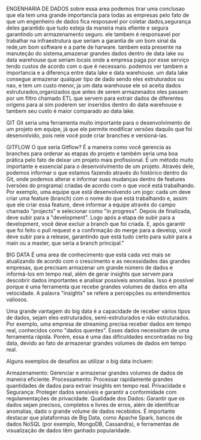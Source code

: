 ENGENHARIA DE DADOS
sobre essa area podemos tirar uma conclusao que ela tem uma grande importancia para todas as empresas pelo fato de que um engenheiro de dados fica resposavel por coletar dados,segurança deles garantido que tudo esteja da maneira mais efiente e segura garantindo um armazenamento seguro. ele tambem é responsavel por trabalhar na infraestrutura que seriam a garantia de um bom sinal da rede,um bom software e a parte de harware.
tambem esta presente na manuteção do sistema,amazenar grandes dados dentro de data lake ou data warehouse que seriam locais onde a empresa paga por esse serviço tendo custos de acordo com o que é necessario. 
podemos ver tambem a importancia e a diferença entre data lake e data warehouse.
um data lake consegue armazenar qualquer tipo de dado sendo eles estruturados ou nao, e tem um custo menor, ja um data warehouse ele só aceita dados estruturados,organizados que antes de serem armazenados eles passam por um filtro chamado ETL que servem para extrair dados de diferentes origens para ai sim poderem ser inseridos dentro do data warehouse e tambem seu custo é maior comparado ao data lake.

GIT 
Git seria uma ferramenta muito importante para o desenvolvimento de um projeto em equipe, já que ele permite modificar versões daquilo que foi desenvolvido, pois nele você pode criar branches e versioná-las.

GITFLOW
O que seria Gitflow? É a maneira como você gerencia as branches para ordenar as etapas do projeto e também seria uma boa prática pelo fato de deixar um projeto mais profissional. É um método muito importante e essencial para o desenvolvimento de um projeto. Através dele, podemos informar o que estamos fazendo através do histórico dentro do Git, onde podemos alterar e informar suas mudanças dentro de features (versões do programa) criadas de acordo com o que você está trabalhando. Por exemplo, uma equipe que está desenvolvendo um jogo: cada um deve criar uma feature (branch) com o nome do que está trabalhando e, assim que ele criar essa feature, deve informar a equipe através do campo chamado "projects" e selecionar como "in progress". Depois de finalizada, deve subir para a "development". Logo após a etapa de subir para a development, você deve excluir a branch que foi criada. E, após garantir que foi feito o pull request e a confirmação do merge para a develop, você deve subir para a release, garantindo que está tudo certo para subir para a main ou a master, que seria a branch principal."



BIG DATA
É uma area de conhecimento que está cada vez mais se atualizando de acordo com o crescimento e as necessidades das grandes empresas, que precisam armazenar um grande número de dados e informá-los em tempo real, além de gerar insights que servem para descobrir dados importantes e analisar possíveis anomalias. Isso é possível porque é uma ferramenta que recebe grandes volumes de dados em alta velocidade. A palavra "insights" se refere a percepções ou entendimentos valiosos.

Uma grande vantagem do big data é a capacidade de receber vários tipos de dados, sejam eles estruturados, semi-estruturados e não estruturados. Por exemplo, uma empresa de streaming precisa receber dados em tempo real, conhecidos como "dados quentes". Esses dados necessitam de uma ferramenta rápida. Porém, essa é uma das dificuldades encontradas no big data, devido ao fato de armazenar grandes volumes de dados em tempo real.

Alguns exemplos de desafios ao utilizar o big data incluem:

Armazenamento: Gerenciar e armazenar grandes volumes de dados de maneira eficiente.
Processamento: Processar rapidamente grandes quantidades de dados para extrair insights em tempo real.
Privacidade e Segurança: Proteger dados sensíveis e garantir a conformidade com regulamentações de privacidade.
Qualidade dos Dados: Garantir que os dados sejam precisos, completos e livres de erros, além de identificar anomalias, dado o grande volume de dados recebidos.
É importante destacar que plataformas de Big Data, como Apache Spark, bancos de dados NoSQL (por exemplo, MongoDB, Cassandra), e ferramentas de visualização de dados têm ganhado popularidade.